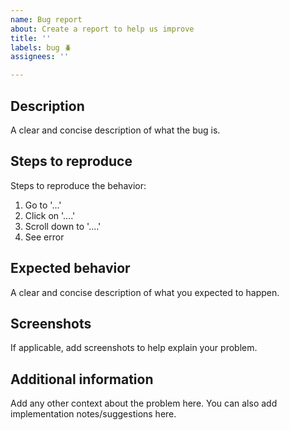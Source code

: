 ```yaml
---
name: Bug report
about: Create a report to help us improve
title: ''
labels: bug 🪲
assignees: ''

---
```


## Description

A clear and concise description of what the bug is.

## Steps to reproduce

Steps to reproduce the behavior:

1. Go to '...'
2. Click on '....'
3. Scroll down to '....'
4. See error

## Expected behavior

A clear and concise description of what you expected to happen.

## Screenshots

If applicable, add screenshots to help explain your problem.

## Additional information

Add any other context about the problem here. You can also add implementation notes/suggestions here.
